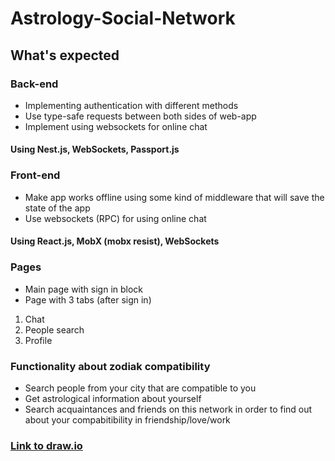 # Astrology-Social-Network

## What's expected

### Back-end
- Implementing authentication with different methods
- Use type-safe requests between both sides of web-app
- Implement using websockets for online chat
#### Using Nest.js, WebSockets, Passport.js


### Front-end
- Make app works offline using some kind of middleware that will save the state of the app
- Use websockets (RPC) for using online chat
#### Using React.js, MobX (mobx resist), WebSockets

### Pages
- Main page with sign in block
- Page with 3 tabs (after sign in)
1. Chat
2. People search
3. Profile

### Functionality about zodiak compatibility
- Search people from your city that are compatible to you
- Get astrological information about yourself
- Search acquaintances and friends on this network in order to find out about your compabitibility in friendship/love/work


### [Link to draw.io](https://drive.google.com/file/d/1uJikM5Dfv21_T6cLYhd7LqHrN9Y5InzA/view?usp=sharing)
